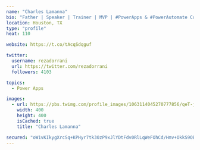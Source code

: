 ```yaml
---
name: "Charles Lamanna"
bio: "Father | Speaker | Trainer | MVP | #PowerApps & #PowerAutomate Community Super User | YouTuber Right-pointing triangle http://youtube.com/c/rezadorrani | Learn - Share - Clockwise rightwards and leftwards open circle arrows"
location: Houston, TX
type: "profile"
heat: 110

website: https://t.co/tAcqSdqguf

twitter:
  username: rezadorrani
  url: https://twitter.com/rezadorrani
  followers: 4103

topics:
  - Power Apps

images:
  - url: https://pbs.twimg.com/profile_images/1063114045270777856/qeT-jpWr_400x400.jpg
    width: 400
    height: 400
    isCached: true
    title: "Charles Lamanna"

secured: "oW1vKIkygXrcSq+KPHyr7tk30zP9xJlYDtFdv0RlLqWeFOhCd/Hmv+OkkS9OBqMMKCdPgCfUTNEEi2UkfNsqMFY8TtR1pCEKUr3VjUArQZThJay7pP0U1PYeTbfjGfvbOItrSOQsYF8ojMvMEKbO+wd6plQp3mdTk5Tsd7p7Zq2LocI+xlEgNusJsLtNQbQIHdVt0CnGMAltzFZ3j0zv3A2QvfB8OczZkUK0ky/GTamXZP/7bMpwcm1XHmFvQAnKcJS62UlO6ZhpZDy4heHc5XmOG4saFPcrjl1gs9drI5B7aBGwupCUDQppErrFhqfbBXcdcTl8xgDLVGh03nWBOafhkA0nW1wMSOKEMnvoZnaOhQa1xH7nhDM/0POEFjykrzX6teV947eGahiim1KkG3k7ME45YhwhE0AG4PbCsbk=;NzyiivUoovWJeUIBuGnQIg=="
---
```


